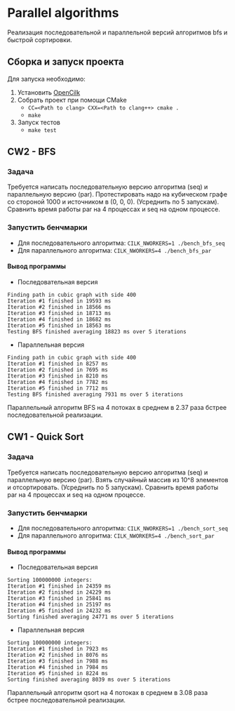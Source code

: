 # Parallel algorithms

Реализация последовательной и параллельной версий алгоритмов bfs и быстрой сортировки.

## Сборка и запуск проекта

Для запуска необходимо:
1. Установить [OpenCilk](https://github.com/OpenCilk/opencilk-project)
2. Собрать проект при помощи CMake 
   * `CC=<Path to clang> CXX=<Path to clang++> cmake .`
   * `make`
3. Запуск тестов
   * `make test`

## CW2 - BFS

### Задача

Требуется написать
последовательную версию алгоритма (seq) и параллельную
версию (par). Протестировать надо на кубическом графе со стороной 1000
и источником в (0, 0, 0). (Усреднить по 5 запускам). Сравнить время
работы par на 4 процессах и seq на одном процессе.

### Запустить бенчмарки
* Для последовательного алгоритма: `CILK_NWORKERS=1 ./bench_bfs_seq`
* Для параллельного алгоритма: `CILK_NWORKERS=4 ./bench_bfs_par`

#### Вывод программы

* Последовательная версия

```
Finding path in cubic graph with side 400
Iteration #1 finished in 19593 ms
Iteration #2 finished in 18566 ms
Iteration #3 finished in 18713 ms
Iteration #4 finished in 18682 ms
Iteration #5 finished in 18563 ms
Testing BFS finished averaging 18823 ms over 5 iterations
```

* Параллельная версия

```
Finding path in cubic graph with side 400
Iteration #1 finished in 8257 ms
Iteration #2 finished in 7695 ms
Iteration #3 finished in 8210 ms
Iteration #4 finished in 7782 ms
Iteration #5 finished in 7712 ms
Testing BFS finished averaging 7931 ms over 5 iterations
```

Параллельный алгоритм BFS на 4 потоках в среднем в 2.37 раза бстрее последовательной реализации.


## CW1 - Quick Sort

### Задача

Требуется написать
последовательную версию алгоритма (seq) и параллельную
версию (par). Взять случайный массив из 10^8 элементов и
отсортировать. (Усреднить по 5 запускам). Сравнить время работы
par на 4 процессах и seq на одном процессе.

### Запустить бенчмарки

* Для последовательного алгоритма: `CILK_NWORKERS=1 ./bench_sort_seq`
* Для параллельного алгоритма: `CILK_NWORKERS=4 ./bench_sort_par`

#### Вывод программы

* Последовательная версия

```
Sorting 100000000 integers:
Iteration #1 finished in 24359 ms
Iteration #2 finished in 24229 ms
Iteration #3 finished in 25841 ms
Iteration #4 finished in 25197 ms
Iteration #5 finished in 24232 ms
Sorting finished averaging 24771 ms over 5 iterations
```

* Параллельная версия

```
Sorting 100000000 integers:
Iteration #1 finished in 7923 ms
Iteration #2 finished in 8076 ms
Iteration #3 finished in 7988 ms
Iteration #4 finished in 7984 ms
Iteration #5 finished in 8224 ms
Sorting finished averaging 8039 ms over 5 iterations
```

Параллельный алгоритм qsort на 4 потоках в среднем в 3.08 раза бстрее последовательной реализации.
